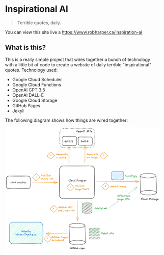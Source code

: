 # Inspirational AI

> Terrible quotes, daily.

You can view this site live a https://www.robharper.ca/inspiration-ai

## What is this?
This is a really simple project that wires together a bunch of technology with a little bit of code to create a website of daily terrible "inspirational" quotes. Technology used:
- Google Cloud Scheduler
- Google Cloud Functions
- OpenAI GPT 3.5
- OpenAI DALL-E
- Google Cloud Storage
- GitHub Pages
- Jekyll

The following diagram shows how things are wired together:

![System Diagram](_assets/system-overview.png)
